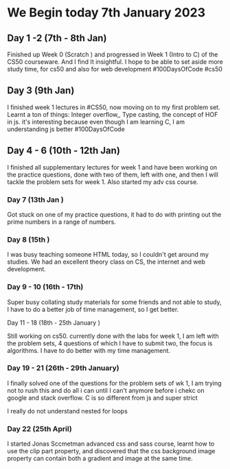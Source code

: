 
# We Begin today 7th January 2023


## Day 1 -2 (7th - 8th Jan)
Finished up Week 0 (Scratch ) and progressed in Week 1 (Intro to C) of the CS50 courseware.
And I find It insightful. 
I hope to be able to set aside more study time, for cs50 and also for web development
#100DaysOfCode #cs50


## Day 3 (9th Jan)
I finished week 1 lectures in #CS50, now moving on to my first problem set.
Learnt a ton of things:
Integer overflow,, Type casting, the concept of HOF in js. 
it's interesting because even though I am learning C, I am understanding js better 
#100DaysOfCode 



## Day 4 - 6 (10th - 12th Jan)
I finished all supplementary  lectures for week 1 and  have been working on the practice questions, done with two of them, left with one, and then I will tackle the problem sets for week 1. Also started my adv css course.


### Day 7 (13th Jan )

Got stuck on one of my practice questions, it had to do with printing out the prime numbers in a range of numbers.



### Day 8 (15th )
I was busy teaching someone HTML today, so  I couldn't get around my studies. We had an excellent theory class on CS, the internet and web development.

### Day 9 - 10 (16th - 17th)

Super busy collating study materials for some friends and not able to study, I have to do a better job of time management, so I get better.


Day 11 - 18 (18th - 25th January  )

Still working on cs50. currently done with the labs for week 1, I am left with the problem sets, 4 questions of which I have to submit two, the focus is algorithms. I have to do better with my time management.


### Day 19 - 21 (26th - 29th  January)

I finally solved one of the questions for the problem sets of wk 1, I am trying not to rush this and do all i can until I can't anymore before i chekc on google and stack overflow. C is so different from js and super strict

I really do not understand nested for loops

### Day 22 (25th April)

I started Jonas Sccmetman advanced css and sass course, learnt how to use the clip part property, and discovered that the css background image property can contain both a gradient and image at the same time.
